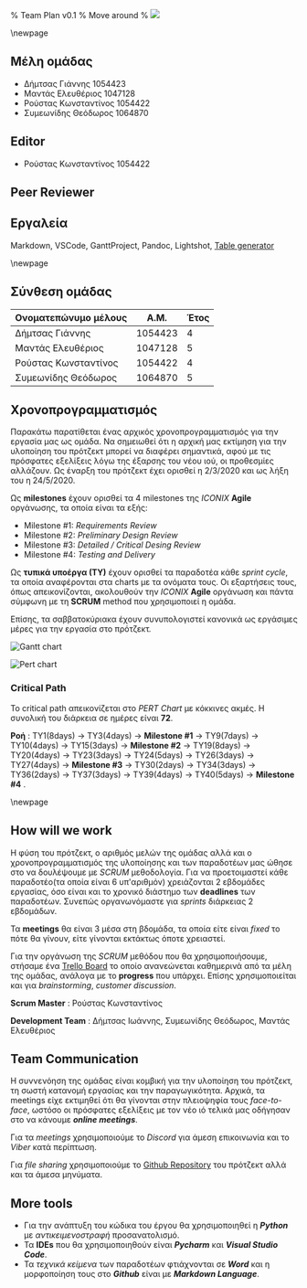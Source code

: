 % Team Plan v0.1
% Move around
% ![](images/Logo.jpg)

\newpage

## Μέλη ομάδας
* Δήμτσας Γιάννης 1054423
* Μαντάς Ελευθέριος 1047128
* Ρούστας Κωνσταντίνος 1054422
* Συμεωνίδης Θεόδωρος 1064870

## Editor
* Ρούστας Κωνσταντίνος 1054422

## Peer Reviewer

## Εργαλεία
Markdown, VSCode, GanttProject, Pandoc, Lightshot, [Table generator](https://www.tablesgenerator.com/)

\newpage

## Σύνθεση ομάδας

| Ονοματεπώνυμο μέλους | Α.Μ.    | Έτος |
|----------------------|---------|------|
| Δήμτσας Γιάννης      | 1054423 | 4    |
| Μαντάς Ελευθέριος    | 1047128 | 5    |
| Ρούστας Κωνσταντίνος | 1054422 | 4    |
| Συμεωνίδης Θεόδωρος  | 1064870 | 5    |

## Χρονοπρογραμματισμός
Παρακάτω παρατίθεται ένας αρχικός χρονοπρογραμματισμός για την εργασία μας ως ομάδα.
Να σημειωθεί ότι η αρχική μας εκτίμηση για την υλοποίηση του πρότζεκτ μπορεί να διαφέρει σημαντικά, αφού με τις πρόσφατες εξελίξεις λόγω της έξαρσης του νέου ιού, οι προθεσμίες αλλάζουν. Ως έναρξη του πρότζεκτ έχει ορισθεί η 2/3/2020 και ως λήξη του η 24/5/2020. 

Ως **milestones** έχουν ορισθεί τα 4 milestones της *ICONIX* **Agile** οργάνωσης, τα οποία είναι τα εξής:
* Milestone #1: *Requirements Review*
* Milestone #2: *Preliminary Design Review*
* Milestone #3: *Detailed / Critical Desing Review*
* Milestone #4: *Testing and Delivery*

Ως **τυπικά υποέργα (ΤΥ)** έχουν ορισθεί τα παραδοτέα κάθε *sprint cycle*, τα οποία αναφέρονται στα charts με τα ονόματα τους. Οι εξαρτήσεις τους, όπως απεικονίζονται, ακολουθούν την *ICONIX* **Agile** οργάνωση και πάντα σύμφωνη με τη **SCRUM** method που χρησιμοποιεί η ομάδα.

Επίσης, τα σαββατοκύριακα έχουν συνυπολογιστεί κανονικά ως εργάσιμες μέρες για την εργασία στο πρότζεκτ.


![Gantt chart](images/Team-plan-Gantt-chartv0.2.png)

![Pert chart](images/Team-plan-Pert-chartv0.2.png)

### Critical Path
To critical path απεικονίζεται στο *PERT Chart* με κόκκινες ακμές. Η συνολική του διάρκεια σε ημέρες είναι **72**.

**Ροή** : TY1(8days) &rarr; TY3(4days) &rarr; **Milestone #1** &rarr; TY9(7days) &rarr; TY10(4days) &rarr; TY15(3days) &rarr; **Milestone #2** &rarr; TY19(8days) &rarr; TY20(4days) &rarr; TY23(3days) &rarr; TY24(5days) &rarr; TY26(3days) &rarr; TY27(4days) &rarr; **Milestone #3** &rarr; TY30(2days) &rarr; TY34(3days) &rarr; TY36(2days) &rarr; TY37(3days) &rarr; TY39(4days) &rarr; TY40(5days) &rarr; **Milestone #4** .

\newpage

## How will we work
Η φύση του πρότζεκτ, ο αριθμός μελών της ομάδας αλλά και ο χρονοπρογραμματισμός της υλοποίησης και των παραδοτέων μας ώθησε στο να δουλέψουμε με *SCRUM* μεθοδολογία. Για να προετοιμαστεί κάθε παραδοτέο(τα οποία είναι 6 υπ'αριθμόν) χρειάζονται 2 εβδομάδες εργασίας, όσο είναι και το χρονικό διάστημο των **deadlines** των παραδοτέων. Συνεπώς οργανωνόμαστε για *sprints* διάρκειας 2 εβδομάδων.

Τα **meetings** θα είναι 3 μέσα στη βδομάδα, τα οποία είτε είναι *fixed* το πότε θα γίνουν, είτε γίνονται εκτάκτως όποτε χρειαστεί.

Για την οργάνωση της *SCRUM* μεθόδου που θα χρησιμοποιήσουμε, στήσαμε ένα [Trello Board](https://trello.com/b/0cXG8Lum/software-engineering-project) το οποίο ανανεώνεται καθημερινά από τα μέλη της ομάδας, ανάλογα με το **progress** που υπάρχει. Επίσης χρησιμοποιείται και για *brainstorming*, *customer discussion*.

**Scrum Master** : Ρούστας Κωνσταντίνος

**Development Team** : Δήμτσας Ιωάννης, Συμεωνίδης Θεόδωρος, Μαντάς Ελευθέριος

## Team Communication
Η συννενόηση της ομάδας είναι κομβική για την υλοποίηση του πρότζεκτ, τη σωστή κατανομή εργασίας και την παραγωγικότητα. Αρχικά, τα meetings είχε εκτιμηθεί ότι θα γίνονται στην πλειοψηφία τους *face-to-face*, ωστόσο οι πρόσφατες εξελίξεις με τον νέο ιό τελικά μας οδήγησαν στο να κάνουμε ***online meetings***.

Για τα *meetings* χρησιμοποιούμε το *Discord* για άμεση επικοινωνία και το *Viber* κατά περίπτωση.

Για *file sharing* χρησιμοποιούμε το [Github Repository](https://github.com/Elite-Build-Team/software-engineering-2020) του πρότζεκτ αλλά και τα άμεσα μηνύματα.

## More tools
* Για την ανάπτυξη του κώδικα του έργου θα χρησιμοποιηθεί η ***Python*** με *αντικειμενοστραφή* προσανατολισμό.
* Τα **IDEs** που θα χρησιμοποιηθούν είναι ***Pycharm*** και ***Visual Studio Code***.
* Τα *τεχνικά κείμενα* των παραδοτέων φτιάχνονται σε ***Word*** και η μορφοποίηση τους στο ***Github*** είναι με ***Markdown Language***.